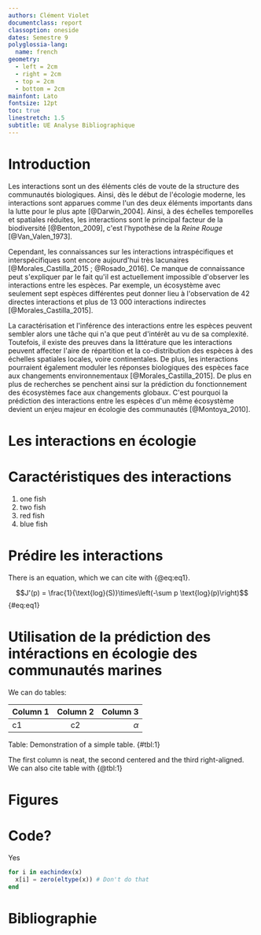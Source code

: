 ```yaml
---
authors: Clément Violet
documentclass: report
classoption: oneside
dates: Semestre 9
polyglossia-lang:
  name: french
geometry:
  - left = 2cm
  - right = 2cm
  - top = 2cm
  - bottom = 2cm
mainfont: Lato
fontsize: 12pt
toc: true
linestretch: 1.5
subtitle: UE Analyse Bibliographique
---
```


# Introduction

Les interactions sont un des éléments clés de voute de la structure des communautés biologiques. Ainsi, dès le début de l'écologie moderne, les interactions sont apparues comme l'un des deux éléments importants dans la lutte pour le plus apte [@Darwin_2004]. Ainsi, à des échelles temporelles et spatiales réduites, les interactions sont le principal facteur de la biodiversité [@Benton_2009], c'est l'hypothèse de la *Reine Rouge* [@Van_Valen_1973]. 

Cependant, les connaissances sur les interactions intraspécifiques et interspécifiques sont encore aujourd'hui très lacunaires [@Morales_Castilla_2015 ; @Rosado_2016]. Ce manque de connaissance peut s'expliquer par le fait qu'il est actuellement impossible d'observer les interactions entre les espèces. Par exemple, un écosystème avec seulement sept espèces différentes peut donner lieu à l'observation de 42 directes interactions et plus de 13 000 interactions indirectes [@Morales_Castilla_2015].

La caractérisation et l'inférence des interactions entre les espèces peuvent sembler alors une tâche qui n'a que peut d'intérêt au vu de sa complexité. Toutefois, il existe des preuves dans la littérature que les interactions peuvent affecter l'aire de répartition et la co-distribution des espèces à des échelles spatiales locales, voire continentales. De plus, les interactions pourraient également moduler les réponses biologiques des espèces face aux changements environnementaux [@Morales_Castilla_2015].  De plus en plus de recherches se penchent ainsi sur la prédiction du fonctionnement des écosystèmes face aux changements globaux. C'est pourquoi la prédiction des interactions entre les espèces d'un même écosystème devient un enjeu majeur en écologie des communautés [@Montoya_2010].

# Les interactions en écologie



# Caractéristiques des interactions

1. one fish
2. two fish
3. red fish
4. blue fish

# Prédire les interactions

There is an equation, which we can cite with {@eq:eq1}.

$$J'(p) = \frac{1}{\text{log}(S)}\times\left(-\sum p \text{log}(p)\right)$$ {#eq:eq1}

# Utilisation de la prédiction des intéractions en écologie des communautés marines

We can do tables:

| Column 1 | Column 2 |      Column 3    |
| -------- | :-------:| ---------------: |
| c1       |    c2    |       $\alpha$   |

Table: Demonstration of a simple table. {#tbl:1}

The first column is neat, the second centered and the third right-aligned. We can also cite table with {@tbl:1}

# Figures

<!--
![This is the legend of the figure](figures/biomes.png){#fig:biomes}

We can refer to @fig:biomes. 
-->

# Code?

Yes

~~~ julia
for i in eachindex(x)
  x[i] = zero(eltype(x)) # Don't do that
end
~~~

# Bibliographie
